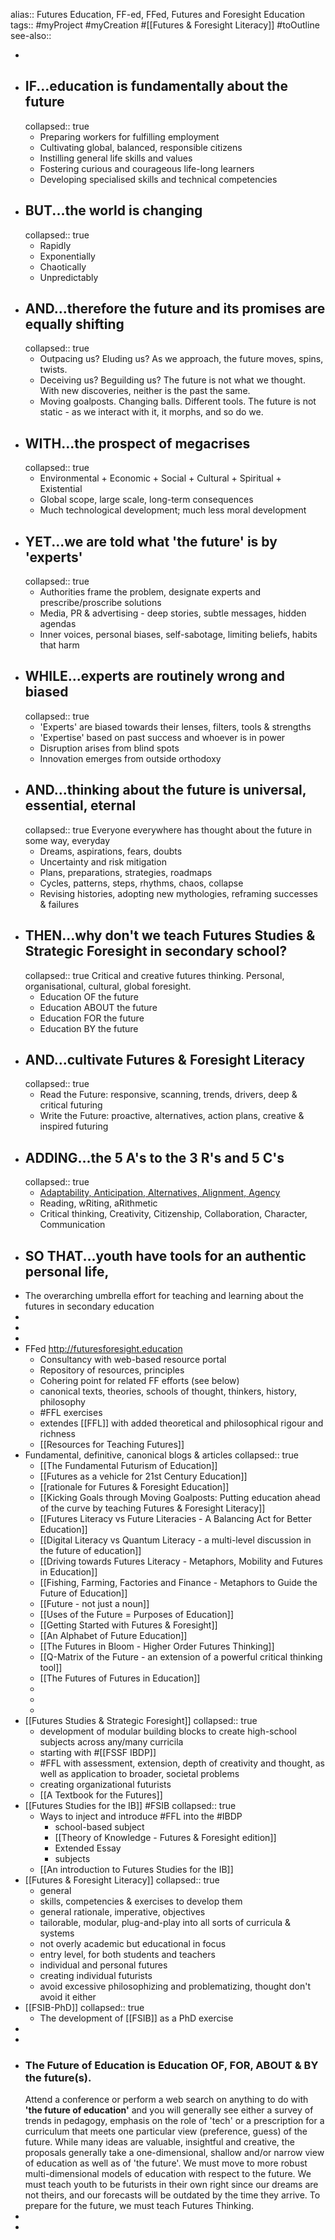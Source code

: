 alias:: Futures Education, FF-ed, FFed, Futures and Foresight Education
tags:: #myProject #myCreation #[[Futures & Foresight Literacy]] #toOutline 
see-also::

-
- ## IF...education is fundamentally about the future
  collapsed:: true
	- Preparing workers for fulfilling employment
	- Cultivating global, balanced, responsible citizens
	- Instilling general life skills and values
	- Fostering curious and courageous life-long learners
	- Developing specialised skills and technical competencies
- ## BUT...the world is changing
  collapsed:: true
	- Rapidly
	- Exponentially
	- Chaotically
	- Unpredictably
- ## AND...therefore the future and its promises are equally shifting
  collapsed:: true
	- Outpacing us? Eluding us? As we approach, the future moves, spins, twists.
	- Deceiving us? Beguilding us? The future is not what we thought. With new discoveries, neither is the past the same.
	- Moving goalposts. Changing balls. Different tools. The future is not static - as we interact with it, it morphs, and so do we.
- ## WITH...the prospect of megacrises
  collapsed:: true
	- Environmental + Economic + Social + Cultural + Spiritual + Existential
	- Global scope, large scale, long-term consequences
	- Much technological development; much less moral development
- ## YET...we are told what 'the future' is by 'experts'
  collapsed:: true
	- Authorities frame the problem, designate experts and prescribe/proscribe solutions
	- Media, PR & advertising - deep stories, subtle messages, hidden agendas
	- Inner voices, personal biases, self-sabotage, limiting beliefs, habits that harm
- ## WHILE...experts are routinely wrong and biased
  collapsed:: true
	- 'Experts' are biased towards their lenses, filters, tools & strengths
	- 'Expertise' based on past success and whoever is in power
	- Disruption arises from blind spots
	- Innovation emerges from outside orthodoxy
- ## AND...thinking about the future is universal, essential, eternal
  collapsed:: true
  Everyone everywhere has thought about the future in some way, everyday
	- Dreams, aspirations, fears, doubts
	- Uncertainty and risk mitigation
	- Plans, preparations, strategies, roadmaps
	- Cycles, patterns, steps, rhythms, chaos, collapse
	- Revising histories, adopting new mythologies, reframing successes & failures
- ## THEN...why don't we teach Futures Studies & Strategic Foresight in secondary school?
  collapsed:: true
  Critical and creative futures thinking. Personal, organisational, cultural, global foresight.
	- Education OF the future
	- Education ABOUT the future
	- Education FOR the future
	- Education BY the future
- ## AND...cultivate Futures & Foresight Literacy
  collapsed:: true
	- Read the Future: responsive, scanning, trends, drivers, deep & critical futuring
	- Write the Future: proactive, alternatives, action plans, creative & inspired futuring
- ## ADDING...the 5 A's to the 3 R's and 5 C's
  collapsed:: true
	- [Adaptability, Anticipation, Alternatives, Alignment, Agency](https://www.notion.so/965ad683bc4842e09f0179102fb7f699?pvs=21)
	- Reading, wRiting, aRithmetic
	- Critical thinking, Creativity, Citizenship, Collaboration, Character, Communication
- ## SO THAT...youth have tools for an authentic personal life,
- The overarching umbrella effort for teaching and learning about the futures in secondary education
-
-
-
- FFed http://futuresforesight.education
	- Consultancy with web-based resource portal
	- Repository of resources, principles
	- Cohering point for related FF efforts (see below)
	- canonical texts, theories, schools of thought, thinkers, history, philosophy
	- #FFL exercises
	- extendes [[FFL]] with added theoretical and philosophical rigour and richness
	- [[Resources for Teaching Futures]]
- Fundamental, definitive, canonical blogs & articles
  collapsed:: true
	- [[The Fundamental Futurism of Education]]
	- [[Futures as a vehicle for 21st Century Education]]
	- [[rationale for Futures & Foresight Education]]
	- [[Kicking Goals through Moving Goalposts: Putting education ahead of the curve by teaching Futures & Foresight Literacy]]
	- [[Futures Literacy vs Future Literacies - A Balancing Act for Better Education]]
	- [[Digital Literacy vs Quantum Literacy - a multi-level discussion in the future of education]]
	- [[Driving towards Futures Literacy - Metaphors, Mobility and Futures in Education]]
	- [[Fishing, Farming, Factories and Finance - Metaphors to Guide the Future of Education]]
	- [[Future - not just a noun]]
	- [[Uses of the Future = Purposes of Education]]
	- [[Getting Started with Futures & Foresight]]
	- [[An Alphabet of Future Education]]
	- [[The Futures in Bloom - Higher Order Futures Thinking]]
	- [[Q-Matrix of the Future - an extension of a powerful critical thinking tool]]
	- [[The Futures of Futures in Education]]
	-
	-
	-
- [[Futures Studies & Strategic Foresight]]
  collapsed:: true
	- development of modular building blocks to create high-school subjects across any/many curricila
	- starting with #[[FSSF IBDP]]
	- #FFL with assessment, extension, depth of creativity and thought, as well as application to broader, societal problems
	- creating organizational futurists
	- [[A Textbook for the Futures]]
- [[Futures Studies for the IB]] #FSIB
  collapsed:: true
	- Ways to inject and introduce #FFL into the #IBDP
		- school-based subject
		- [[Theory of Knowledge - Futures & Foresight edition]]
		- Extended Essay
		- subjects
	- [[An introduction to Futures Studies for the IB]]
- [[Futures & Foresight Literacy]]
  collapsed:: true
	- general
	- skills, competencies & exercises to develop them
	- general rationale, imperative, objectives
	- tailorable, modular, plug-and-play into all sorts of curricula & systems
	- not overly academic but educational in focus
	- entry level, for both students and teachers
	- individual and personal futures
	- creating individual futurists
	- avoid excessive philosophizing and problematizing, thought don't avoid it either
- [[FSIB-PhD]]
  collapsed:: true
	- The development of [[FSIB]] as a PhD exercise
-
-
- ### The Future of Education is Education OF, FOR, ABOUT & BY the future(s).
  Attend a conference or perform a web search on anything to do with **'the future of education'** and you will generally see either a survey of trends in pedagogy, emphasis on the role of 'tech' or a prescription for a curriculum that meets one particular view (preference, guess) of the future. While many ideas are valuable, insightful and creative, the proposals generally take a one-dimensional, shallow and/or narrow view of education as well as of 'the future'. We must move to more robust multi-dimensional models of education with respect to the future. We must teach youth to be futurists in their own right since our dreams are not theirs, and our forecasts will be outdated by the time they arrive. To prepare for the future, we must teach Futures Thinking.
-
-